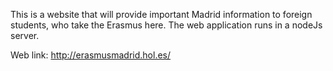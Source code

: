 This is a website that will provide important Madrid information to foreign students, who take the Erasmus here. The web application runs in a nodeJs server.

Web link:
http://erasmusmadrid.hol.es/
